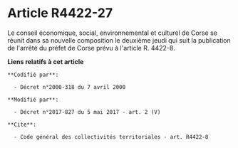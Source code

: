# Article R4422-27

Le     conseil économique, social, environnemental et culturel de Corse se réunit dans sa nouvelle composition le deuxième
jeudi qui suit la publication de l'arrêté du préfet de Corse prévu à l'article R. 4422-8.

**Liens relatifs à cet article**

	**Codifié par**:

	  - Décret n°2000-318 du 7 avril 2000

	**Modifié par**:

	  - Décret n°2017-827 du 5 mai 2017 - art. 2 (V)

	**Cite**:

	  - Code général des collectivités territoriales - art. R4422-8
